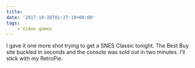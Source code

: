 ```yaml
---
title:
date: '2017-10-28T01:27:19+00:00'
tags:
    - Video games
---
```


I gave it one more shot trying to get a SNES Classic tonight. The Best Buy site buckled in seconds and the console was sold out in two minutes. I’ll stick with my RetroPie.